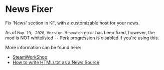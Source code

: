 # News Fixer

Fix 'News' section in KF, with a customizable host for your news.

As of `May 19, 2020`, `Version Mismatch` error has been fixed, however, the mod is NOT whitelisted -- Perk progression is disabled if you're using this.

More information can be found here:

- [SteamWorkShop](https://steamcommunity.com/sharedfiles/filedetails/?id=2094235426)
- [How to write HTML/.txt as a News Source](https://steamcommunity.com/sharedfiles/filedetails/?id=2094258826)